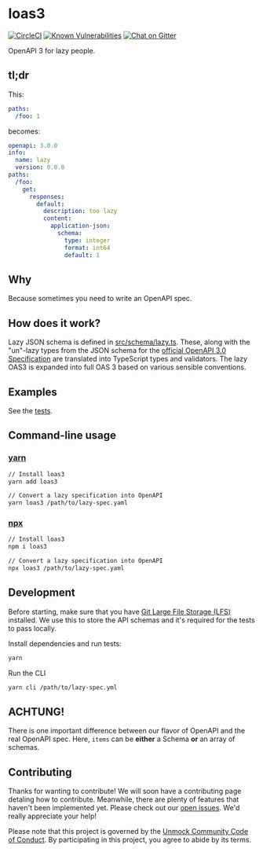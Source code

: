 # loas3

[![CircleCI](https://circleci.com/gh/unmock/loas3.svg?style=svg)](https://circleci.com/gh/unmock/loas3)
[![Known Vulnerabilities](https://snyk.io/test/github/unmock/loas3/badge.svg?targetFile=package.json)](https://snyk.io/test/github/unmock/loas3?targetFile=package.json)
[![Chat on Gitter](https://badges.gitter.im/gitterHQ/gitter.png)](https://gitter.im/unmock/community)

OpenAPI 3 for lazy people.

## tl;dr

This:

```yaml
paths:
  /foo: 1
```

becomes:

```yaml
openapi: 3.0.0
info:
  name: lazy
  version: 0.0.0
paths:
  /foo:
    get:
      responses:
        default:
          description: too lazy
          content:
            application-json:
              schema:
                type: integer
                format: int64
                default: 1
```

## Why

Because sometimes you need to write an OpenAPI spec.

## How does it work?

Lazy JSON schema is defined in [src/schema/lazy.ts](src/schema/lazy.ts). These, along with the "un"-lazy types from the JSON schema for the [official OpenAPI 3.0 Specification](src/schema/full.ts) are translated into TypeScript types and validators. The lazy OAS3 is expanded into full OAS 3 based on various sensible conventions.

## Examples

See the [tests](test/).

## Command-line usage

### [yarn](https://yarnpkg.com/en/)

```bash
// Install loas3
yarn add loas3

// Convert a lazy specification into OpenAPI
yarn loas3 /path/to/lazy-spec.yaml
```

### [npx](https://www.npmjs.com/package/npx)

```bash
// Install loas3
npm i loas3

// Convert a lazy specification into OpenAPI
npx loas3 /path/to/lazy-spec.yaml
```

## Development

Before starting, make sure that you have [Git Large File Storage (LFS)](https://git-lfs.github.com/) installed. We use this to store the API schemas and it's required for the tests to pass locally.

Install dependencies and run tests:

```bash
yarn
```

Run the CLI

```bash
yarn cli /path/to/lazy-spec.yml
```

## ACHTUNG!

There is one important difference between our flavor of OpenAPI and the real OpenAPI spec. Here, `items` can be **either** a Schema **or** an array of schemas.

## Contributing

Thanks for wanting to contribute! We will soon have a contributing page
detaling how to contribute. Meanwhile, there are plenty of features that haven't been implemented yet. Please check out our [open issues](https://github.com/unmock/loas3/issues). We'd really appreciate your help!


Please note that this project is governed by the [Unmock Community Code of Conduct](https://github.com/unmock/code-of-conduct). By participating in this project, you agree to abide by its terms.
